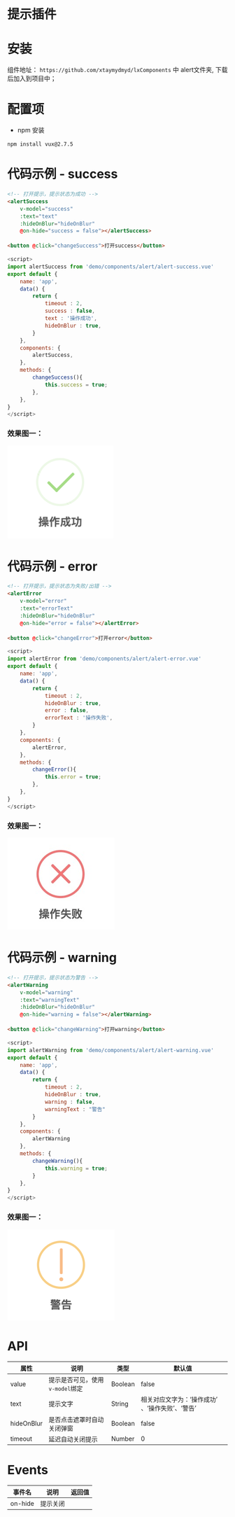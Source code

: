 # 提示插件

# 安装

组件地址： `https://github.com/xtaymydmyd/lxComponents` 中 alert文件夹, 下载后加入到项目中；


# 配置项 

- npm 安装

``` 
npm install vux@2.7.5
``` 

# 代码示例 - success
``` html
<!-- 打开提示，提示状态为成功 -->
<alertSuccess 
    v-model="success" 
    :text="text" 
    :hideOnBlur="hideOnBlur" 
    @on-hide="success = false"></alertSuccess>

<button @click="changeSuccess">打开success</button>

``` 
``` js
<script>
import alertSuccess from 'demo/components/alert/alert-success.vue'
export default {
    name: 'app',
    data() {
        return {
            timeout : 2,
            success : false,
            text : '操作成功',
            hideOnBlur : true,
        }
    },
    components: {
        alertSuccess,
    },
    methods: {
        changeSuccess(){
            this.success = true;
        },
    },
}
</script>
``` 

### 效果图一：
![avatar](../image/alert/success.png)

# 代码示例 - error

``` html
<!-- 打开提示，提示状态为失败/出错 -->
<alertError
    v-model="error"
    :text="errorText"
    :hideOnBlur="hideOnBlur" 
    @on-hide="error = false"></alertError>

<button @click="changeError">打开error</button>

``` 
``` js
<script>
import alertError from 'demo/components/alert/alert-error.vue'
export default {
    name: 'app',
    data() {
        return {
            timeout : 2,
            hideOnBlur : true,
            error : false,
            errorText : '操作失败',
        }
    },
    components: {
        alertError,
    },
    methods: {
        changeError(){
            this.error = true;
        },
    },
}
</script>
``` 
### 效果图一：
![avatar](../image/alert/error.jpeg)


# 代码示例 - warning

``` html
<!-- 打开提示，提示状态为警告 -->
<alertWarning 
    v-model="warning"
    :text="warningText"
    :hideOnBlur="hideOnBlur" 
    @on-hide="warning = false"></alertWarning>

<button @click="changeWarning">打开warning</button>
``` 
``` js
<script>
import alertWarning from 'demo/components/alert/alert-warning.vue'
export default {
    name: 'app',
    data() {
        return {
            timeout : 2,
            hideOnBlur : true,
            warning : false,
            warningText : "警告"
        }
    },
    components: {
        alertWarning
    },
    methods: {
        changeWarning(){
            this.warning = true;
        }
    },
}
</script>
``` 
### 效果图一：
![avatar](../image/alert/warning.png)

# API

| 属性 | 说明 | 类型 | 默认值 |
| ------ | ------ | ------ | ------ |
| value | 提示是否可见，使用`v-model`绑定 | Boolean | false |
| text | 提示文字 | String | 相关对应文字为：‘操作成功’ 、‘操作失败’、‘警告’ |
| hideOnBlur | 是否点击遮罩时自动关闭弹窗 | Boolean | false |
| timeout | 延迟自动关闭提示 | Number | 0 |

# Events

| 事件名 | 说明 | 返回值 |
| ------ | ------ | ------ |
| on-hide | 提示关闭 |  |

